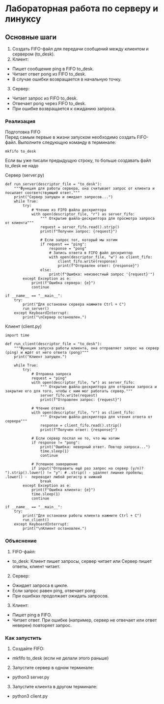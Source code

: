 # Лабораторная работа по серверу и линуксу
## Основные шаги
1. Создать FIFO-файл для передачи сообщений между клиентом и сервером (to_desk).
2. Клиент:
  - Пишет сообщение ping в FIFO to_desk.
  - Читает ответ pong из FIFO to_desk.
  - В случае ошибки возвращается в начальную точку.
3. Сервер:
  - Читает запрос из FIFO to_desk.
  - Отвечает pong через FIFO to_desk.
  - При ошибке возвращается к ожиданию запроса.

### Реализация
Подготовка FIFO\
Перед самым первые в жизни запуском необходимо создать FIFO-файл. Выполните следующую команду в терминале:
```
mkfifo to_desk
```

Если вы уже писали предыдущую строку, то больше создавать файл to_desk не надо

Сервер (server.py)
```
def run_server(descriptor_file = "to_desk"):
    """Функция для работы сервера, она считывает запрос от клиента и посылает соответствующий ответ."""
    print("Сервер запущен и ожидает запросов...")
    while True:
        try:
            # Чтение из FIFO файла дескриптора
            with open(descriptor_file, "r") as server_fifo:
                """ Открытие файла-дескриптора для просмотра запроса от клиента"""
                request = server_fifo.read().strip()
                print(f"Получен запрос: {request}")

                # Если запрос тот, который мы хотим 
                if request == "ping":
                    response = "pong"
                    # Запись ответа в FIFO файл дескриптор
                    with open(descriptor_file, "w") as client_fifo:
                        client_fifo.write(response)
                        print(f"Отправлен ответ: {response}")
                else:
                    print(f"Ошибка: неизвестный запрос '{request}'")
        except Exception as e:
            print(f"Ошибка сервера: {e}")
            continue

if __name__ == "__main__":
    try:
        print("Для остановки сервера нажмите Ctrl + C")
        run_server()
    except KeyboardInterrupt:
        print("\nСервер остановлен.")
```

Клиент (client.py)
```
import time

def run_client(descriptor_file = "to_desk"):
    """Функция запуска работы клиента, она отправляет запрос на сервер (ping) и ждёт от него ответа (pong)"""
    print("Клиент запущен.")

    while True:
        try:
            # Отправка запроса
            request = "ping"
            with open(descriptor_file, "w") as server_fifo:
                """ Открытие файла-дескриптора для отправки запроса и закрытие его для того, чтобы с ним мог работать сервер."""
                server_fifo.write(request)
                print(f"Отправлен запрос: {request}")

            # Чтение ответа
            with open(descriptor_file, "r") as client_fifo:
                """ Открытие файла-дескриптора для чтения ответа от сервера"""
                response = client_fifo.read().strip()
                print(f"Получен ответ: {response}")
            
            # Если сервер послал не то, что мы хотим
            if response != "pong":
                print("Ошибка: неверный ответ. Повтор запроса...")
                time.sleep(1)
                continue

            # Успешное завершение
            if input("Отправить ещё раз запрос на сервер (y/n)? ").strip().lower() != "y": # .strip() - удаляет лишние пробелы; .lower() -  переводит любой регистр в нижний
                break
        except Exception as e:
            print(f"Ошибка клиента: {e}")
            time.sleep(1)
            continue

if __name__ == "__main__":
    try:
        print("Для остановки работы клиента нажмите Ctrl + C")
        run_client()
    except KeyboardInterrupt:
        print("\nКлиент остановлен.")
```

### Объяснение
1. FIFO-файл:
  - to_desk: Клиент пишет запросы, сервер читает или Сервер пишет ответы, клиент читает.
2. Сервер:
  - Ожидает запроса в цикле.
  - Если запрос равен ping, отвечает pong.
  - При ошибках продолжает ожидать запросов.
3. Клиент:
  - Пишет ping в FIFO.
  - Читает ответ.
При ошибке (например, сервер не отвечает или ответ неверен) повторяет запрос.

### Как запустить
1. Создайте FIFO:
  - mkfifo to_desk (если не делали этого раньше)
2. Запустите сервер в одном терминале:
  - python3 server.py
3. Запустите клиента в другом терминале:
  - python3 client.py
